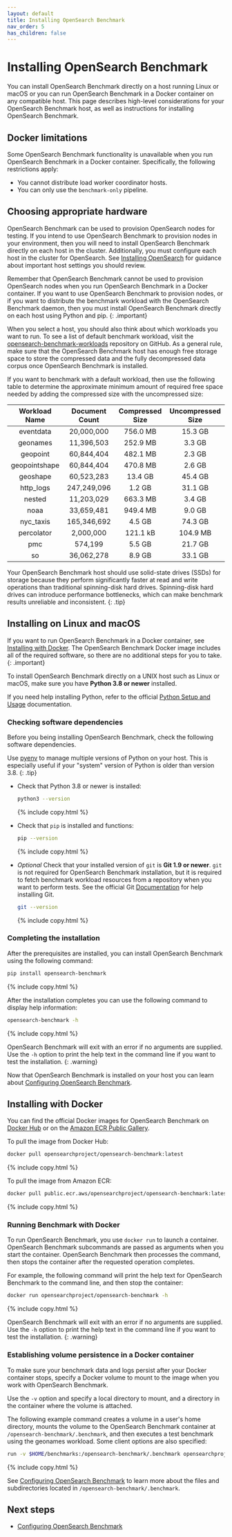 ```yaml
---
layout: default
title: Installing OpenSearch Benchmark
nav_order: 5
has_children: false
---
```


# Installing OpenSearch Benchmark

You can install OpenSearch Benchmark directly on a host running Linux or macOS or you can run OpenSearch Benchmark in a Docker container on any compatible host. This page describes high-level considerations for your OpenSearch Benchmark host, as well as instructions for installing OpenSearch Benchmark.

## Docker limitations

Some OpenSearch Benchmark functionality is unavailable when you run OpenSearch Benchmark in a Docker container. Specifically, the following restrictions apply:
- You cannot distribute load worker coordinator hosts.
- You can only use the `benchmark-only` pipeline.

## Choosing appropriate hardware

OpenSearch Benchmark can be used to provision OpenSearch nodes for testing. If you intend to use OpenSearch Benchmark to provision nodes in your environment, then you will need to install OpenSearch Benchmark directly on each host in the cluster. Additionally, you must configure each host in the cluster for OpenSearch. See [Installing OpenSearch]({{site.url}}{{site.baseurl}}/install-and-configure/install-opensearch/index/) for guidance about important host settings you should review.

Remember that OpenSearch Benchmark cannot be used to provision OpenSearch nodes when you run OpenSearch Benchmark in a Docker container. If you want to use OpenSearch Benchmark to provision nodes, or if you want to distribute the benchmark workload with the OpenSearch Benchmark daemon, then you must install OpenSearch Benchmark directly on each host using Python and pip.
{: .important}

When you select a host, you should also think about which workloads you want to run. To see a list of default benchmark workload, visit the [opensearch-benchmark-workloads](https://github.com/opensearch-project/opensearch-benchmark-workloads) repository on GitHub. As a general rule, make sure that the OpenSearch Benchmark host has enough free storage space to store the compressed data and the fully decompressed data corpus once OpenSearch Benchmark is installed.

If you want to benchmark with a default workload, then use the following table to determine the approximate minimum amount of required free space needed by adding the compressed size with the uncompressed size:

| Workload Name | Document Count | Compressed Size | Uncompressed Size |
| :----: | :----: | :----: | :----: |
| eventdata | 20,000,000 | 756.0 MB | 15.3 GB |
| geonames | 11,396,503 | 252.9 MB | 3.3 GB |
| geopoint | 60,844,404 | 482.1 MB | 2.3 GB |
| geopointshape | 60,844,404 | 470.8 MB | 2.6 GB |
| geoshape | 60,523,283 | 13.4 GB | 45.4 GB |
| http_logs | 247,249,096 | 1.2 GB | 31.1 GB |
| nested | 11,203,029 | 663.3 MB | 3.4 GB |
| noaa | 33,659,481 | 949.4 MB | 9.0 GB |
| nyc_taxis | 165,346,692 | 4.5 GB | 74.3 GB |
| percolator | 2,000,000 | 121.1 kB | 104.9 MB |
| pmc | 574,199 | 5.5 GB | 21.7 GB |
| so | 36,062,278 | 8.9 GB | 33.1 GB |

Your OpenSearch Benchmark host should use solid-state drives (SSDs) for storage because they perform significantly faster at read and write operations than traditional spinning-disk hard drives. Spinning-disk hard drives can introduce performance bottlenecks, which can make benchmark results unreliable and inconsistent.
{: .tip}

## Installing on Linux and macOS

If you want to run OpenSearch Benchmark in a Docker container, see [Installing with Docker](#installing-with-docker). The OpenSearch Benchmark Docker image includes all of the required software, so there are no additional steps for you to take.
{: .important}

To install OpenSearch Benchmark directly on a UNIX host such as Linux or macOS, make sure you have **Python 3.8 or newer** installed. 

If you need help installing Python, refer to the official [Python Setup and Usage](https://docs.python.org/3/using/index.html) documentation. 

### Checking software dependencies

Before you being installing OpenSearch Benchmark, check the following software dependencies.

Use [pyenv](https://github.com/pyenv/pyenv) to manage multiple versions of Python on your host. This is especially useful if your "system" version of Python is older than version 3.8.
{: .tip}

- Check that Python 3.8 or newer is installed:

  ```bash
  python3 --version
  ```
  {% include copy.html %}

- Check that `pip` is installed and functions:

  ```bash
  pip --version
  ```
  {% include copy.html %}

- _Optional_ Check that your installed version of `git` is **Git 1.9 or newer**. `git` is not required for OpenSearch Benchmark installation, but it is required to fetch benchmark workload resources from a repository when you want to perform tests. See the official Git [Documentation](https://git-scm.com/doc) for help installing Git. 

  ```bash
  git --version
  ```
  {% include copy.html %}

### Completing the installation

After the prerequisites are installed, you can install OpenSearch Benchmark using the following command:

```bash
pip install opensearch-benchmark
```
{% include copy.html %}

After the installation completes you can use the following command to display help information:

```bash
opensearch-benchmark -h
```
{% include copy.html %}

OpenSearch Benchmark will exit with an error if no arguments are supplied. Use the `-h` option to print the help text in the command line if you want to test the installation.
{: .warning}

Now that OpenSearch Benchmark is installed on your host you can learn about [Configuring OpenSearch Benchmark]({{site.url}}{{site.baseurl}}/tuning-your-cluster/opensearch-benchmark/configuring-benchmark/).

## Installing with Docker

You can find the official Docker images for OpenSearch Benchmark on [Docker Hub](https://hub.docker.com/r/opensearchproject/opensearch-benchmark) or on the [Amazon ECR Public Gallery](https://gallery.ecr.aws/opensearchproject/opensearch-benchmark).

To pull the image from Docker Hub:

```bash
docker pull opensearchproject/opensearch-benchmark:latest
```
{% include copy.html %}

To pull the image from Amazon ECR:

```bash
docker pull public.ecr.aws/opensearchproject/opensearch-benchmark:latest
```
{% include copy.html %}

### Running Benchmark with Docker

To run OpenSearch Benchmark, you use `docker run` to launch a container. OpenSearch Benchmark subcommands are passed as arguments when you start the container. OpenSearch Benchmark then processes the command, then stops the container after the requested operation completes.

For example, the following command will print the help text for OpenSearch Benchmark to the command line, and then stop the container:

```bash
docker run opensearchproject/opensearch-benchmark -h
```
{% include copy.html %}

OpenSearch Benchmark will exit with an error if no arguments are supplied. Use the `-h` option to print the help text in the command line if you want to test the installation.
{: .warning}

### Establishing volume persistence in a Docker container

To make sure your benchmark data and logs persist after your Docker container stops, specify a Docker volume to mount to the image when you work with OpenSearch Benchmark.

Use the `-v` option and specify a local directory to mount, and a directory in the container where the volume is attached.

The following example command creates a volume in a user's home directory, mounts the volume to the OpenSearch Benchmark container at `/opensearch-benchmark/.benchmark`, and then executes a test benchmark using the geonames workload. Some client options are also specified:

```bash
run -v $HOME/benchmarks:/opensearch-benchmark/.benchmark opensearchproject/opensearch-benchmark execute_test --target-hosts https://198.51.100.25:9200 --pipeline benchmark-only --workload geonames --client-options basic_auth_user:admin,basic_auth_password:admin,verify_certs:false --test-mode
```
{% include copy.html %}

See [Configuring OpenSearch Benchmark]({{site.url}}{{site.baseurl}}/benchmark/configuring-benchmark/) to learn more about the files and subdirectories located in `/opensearch-benchmark/.benchmark`.

## Next steps

- [Configuring OpenSearch Benchmark]({{site.url}}{{site.baseurl}}/benchmark/configuring-benchmark/)
